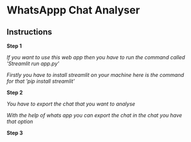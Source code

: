 # WhatsAppp Chat Analyser

## Instructions

**Step 1**

*If you want to use this web app then you have to run the command called 'Streamlit run app.py'*

*Firstly you have to install streamlit on your machine here is the command for that 'pip install streamlit'*

**Step 2**

*You have to export the chat that you want to analyse*

*With the help of whats app you can export the chat in the chat you have that option*

**Step 3**

